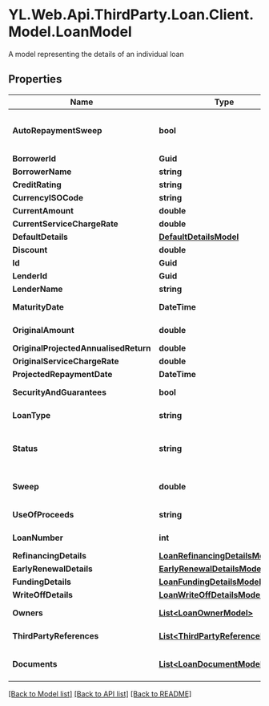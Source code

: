 # YL.Web.Api.ThirdParty.Loan.Client.Model.LoanModel
A model representing the details of an individual loan
## Properties

Name | Type | Description | Notes
------------ | ------------- | ------------- | -------------
**AutoRepaymentSweep** | **bool** | Gets or sets a value indicating whether an Auto Repayment Sweep is to be used - this feature automatically directs a chosen proportion, the Sweep, of transaction income towards repaying the loan | [optional] 
**BorrowerId** | **Guid** | Gets or sets the Borrower ID | [optional] 
**BorrowerName** | **string** | Gets or sets the Borrower Name | [optional] 
**CreditRating** | **string** | Gets or sets the Credit Rating | [optional] 
**CurrencyISOCode** | **string** | Gets or sets the Currency ISO Code | [optional] 
**CurrentAmount** | **double** | Gets or sets the Current Amount, the amount yet to be repaid | [optional] 
**CurrentServiceChargeRate** | **double** | Gets or sets the Current Service Charge Rate | [optional] 
**DefaultDetails** | [**DefaultDetailsModel**](DefaultDetailsModel.md) |  | [optional] 
**Discount** | **double** | Gets or sets the loan&#39;s discount rate | [optional] 
**Id** | **Guid** | Gets or sets the loan&#39;s unique identifier | [optional] 
**LenderId** | **Guid** | Gets or sets the lender&#39;s unique identifier | [optional] 
**LenderName** | **string** | Gets or sets the lender&#39;s full name | [optional] 
**MaturityDate** | **DateTime** | Gets or sets the date on which the loan is due to mature, and by which it should be fully repaid | [optional] 
**OriginalAmount** | **double** | Gets or sets the Original Amount, the total amount due to be repaid on maturity | [optional] 
**OriginalProjectedAnnualisedReturn** | **double** | Gets or sets the Original Projected Annualised Return | [optional] 
**OriginalServiceChargeRate** | **double** | Gets or sets the Original Service Charge Rate | [optional] 
**ProjectedRepaymentDate** | **DateTime** | Gets or sets the Projected Repayment Date | [optional] 
**SecurityAndGuarantees** | **bool** | Gets or sets a value indicating whether the Security and Guarantees are in place | [optional] 
**LoanType** | **string** | Gets or sets the Loan Type - \&quot;Initial\&quot;, \&quot;Refinanced\&quot; or \&quot;Renewal\&quot; | [optional] 
**Status** | **string** | Gets or sets the loan&#39;s Status - \&quot;Deleted\&quot;, \&quot;Funded\&quot;, \&quot;Funded (Pending Settlement)\&quot;, \&quot;Refinanced\&quot;, \&quot;Repaid\&quot;, \&quot;Written Off\&quot; | [optional] 
**Sweep** | **double** | Gets or sets the Sweep, the decimal out of 100 representing the proportion of transaction income to be used to repay the loan | [optional] 
**UseOfProceeds** | **string** | Gets or sets the Use Of Proceeds, i.e. to what end the loaned funds will be used | [optional] 
**LoanNumber** | **int** | Gets or sets the Loan Number, an ordinal value indicating which of a customer&#39;s loans is here detailed | [optional] 
**RefinancingDetails** | [**LoanRefinancingDetailsModel**](LoanRefinancingDetailsModel.md) |  | [optional] 
**EarlyRenewalDetails** | [**EarlyRenewalDetailsModel**](EarlyRenewalDetailsModel.md) |  | [optional] 
**FundingDetails** | [**LoanFundingDetailsModel**](LoanFundingDetailsModel.md) |  | [optional] 
**WriteOffDetails** | [**LoanWriteOffDetailsModel**](LoanWriteOffDetailsModel.md) |  | [optional] 
**Owners** | [**List&lt;LoanOwnerModel&gt;**](LoanOwnerModel.md) | Gets or sets a collection detailing the loan&#39;s Owners YL.Web.Api.ThirdParty.Loan.Models.LoanOwnerModel | [optional] 
**ThirdPartyReferences** | [**List&lt;ThirdPartyReferenceModel&gt;**](ThirdPartyReferenceModel.md) | Gets or sets the loan&#39;s Third Party References YL.Web.Api.ThirdParty.Loan.Models.ThirdPartyReferenceModel | [optional] 
**Documents** | [**List&lt;LoanDocumentModel&gt;**](LoanDocumentModel.md) | Gets or sets the Documents YL.Web.Api.ThirdParty.Loan.Models.LoanDocumentModel supporting the loan application | [optional] 

[[Back to Model list]](../README.md#documentation-for-models) [[Back to API list]](../README.md#documentation-for-api-endpoints) [[Back to README]](../README.md)

